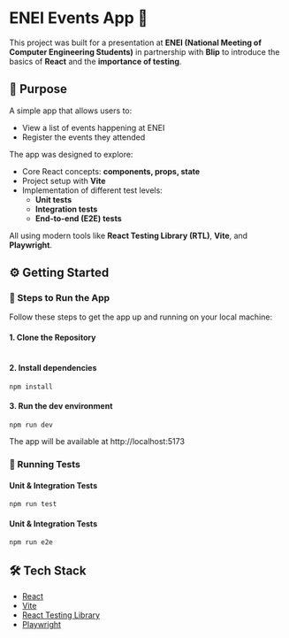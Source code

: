 # ENEI Events App 📅

This project was built for a presentation at **ENEI (National Meeting of Computer Engineering Students)** in partnership with **Blip** to introduce the basics of **React** and the **importance of testing**.

## 🎯 Purpose

A simple app that allows users to:

- View a list of events happening at ENEI
- Register the events they attended

The app was designed to explore:

- Core React concepts: **components, props, state**
- Project setup with **Vite**
- Implementation of different test levels:
  - **Unit tests**
  - **Integration tests**
  - **End-to-end (E2E) tests**

All using modern tools like **React Testing Library (RTL)**, **Vite**, and **Playwright**.

## ⚙️ Getting Started

### 🏃 Steps to Run the App

Follow these steps to get the app up and running on your local machine:

#### 1. Clone the Repository

```bash

```

#### 2. Install dependencies

```
npm install
```

#### 3. Run the dev environment

```
npm run dev
```

The app will be available at http://localhost:5173

### 🧪 Running Tests

#### Unit & Integration Tests

```
npm run test
```

#### Unit & Integration Tests

```
npm run e2e
```

## 🛠️ Tech Stack

- [React](https://reactjs.org/)
- [Vite](https://vitejs.dev/)
- [React Testing Library](https://testing-library.com/)
- [Playwright](https://playwright.dev/)
